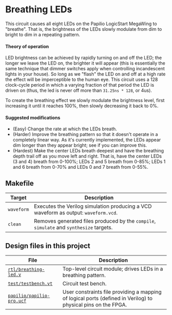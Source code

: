 # Breathing LEDs

This circuit causes all eight LEDs on the Papilio LogicStart MegaWing to "breathe". That is, the brightness of the LEDs slowly modulate from dim to bright to dim in a repeating pattern.

#### Theory of operation

LED brightness can be achieved by rapidly turning on and off the LED; the longer we leave the LED on, the brighter it will appear (this is essentially the same technique that dimmer switches apply when controlling incandescent lights in your house). So long as we "flash" the LED on and off at a high rate the effect will be imperceptible to the human eye. This circuit uses a 128 clock-cycle period in which a varying fraction of that period the LED is driven on (thus, the led is never off more than `31.25ns * 128`, or 4us).

To create the breathing effect we slowly modulate the brightness level, first increasing it until it reaches 100%, then slowly decreasing it back to 0%.

#### Suggested modifications

* (Easy) Change the rate at which the LEDs breath.
* (Harder) Improve the breathing pattern so that it doesn't operate in a completely linear way. As it's currently implemented, the LEDs appear dim longer than they appear bright; see if you can improve this.
* (Hardest) Make the center LEDs breath deepest and have the breathing depth trail off as you move left and right. That is, have the center LEDs (3 and 4) breath from 0-100%; LEDs 2 and 5 breath from 0-85%; LEDs 1 and 6 breath from 0-70% and LEDs 0 and 7 breath from 0-55%.

## Makefile

Target       | Description
-------------|------------
`waveform`   | Executes the Verilog simulation producing a VCD waveform as output: `waveform.vcd`.
`clean`      | Removes generated files produced by the `compile`, `simulate` and `synthesize` targets.

## Design files in this project

File | Description
-----|------------
[`rtl/breathing-led.v`](rtl/breathing-led.v) | Top-level circuit module; drives LEDs in a breathing pattern.
[`test/testbench.vt`](test/testbench.vt) | Circuit test bench.
[`papilio/papilio-pro.ucf`](papilio/papilio-pro.ucf) | User constraints file providing a mapping of logical ports (defined in Verilog) to physical pins on the FPGA.
